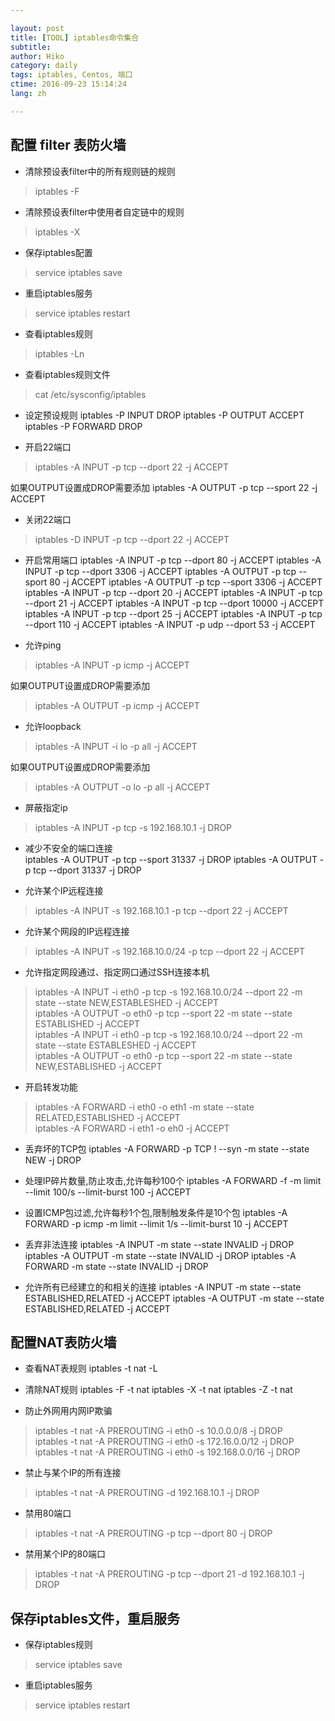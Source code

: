 ```yaml
---

layout: post  
title: [TOOL] iptables命令集合  
subtitle:   
author: Hiko  
category: daily
tags: iptables, Centos, 端口  
ctime: 2016-09-23 15:14:24  
lang: zh  

---
```



## 配置 filter 表防火墙

- 清除预设表filter中的所有规则链的规则
> iptables -F

- 清除预设表filter中使用者自定链中的规则
>iptables -X

- 保存iptables配置
> service iptables save

- 重启iptables服务
> service iptables restart

- 查看iptables规则
> iptables -Ln

- 查看iptables规则文件
> cat /etc/sysconfig/iptables

- 设定预设规则
	iptables -P INPUT DROP
	iptables -P OUTPUT ACCEPT
	iptables -P FORWARD DROP

- 开启22端口  
> iptables -A INPUT -p tcp --dport 22 -j ACCEPT

如果OUTPUT设置成DROP需要添加 iptables -A OUTPUT -p tcp --sport 22 -j ACCEPT
- 关闭22端口 
> iptables -D INPUT -p tcp --dport 22 -j ACCEPT

- 开启常用端口
	iptables -A INPUT -p tcp --dport 80 -j ACCEPT
	iptables -A INPUT -p tcp --dport 3306 -j ACCEPT
	iptables -A OUTPUT -p tcp --sport 80 -j ACCEPT
	iptables -A OUTPUT -p tcp --sport 3306 -j ACCEPT
	iptables -A INPUT -p tcp --dport 20 -j ACCEPT
	iptables -A INPUT -p tcp --dport 21 -j ACCEPT
	iptables -A INPUT -p tcp --dport 10000 -j ACCEPT
	iptables -A INPUT -p tcp --dport 25 -j ACCEPT
	iptables -A INPUT -p tcp --dport 110 -j ACCEPT
	iptables -A INPUT -p udp --dport 53 -j ACCEPT

- 允许ping  
> iptables -A INPUT -p icmp -j ACCEPT

如果OUTPUT设置成DROP需要添加 
> iptables -A OUTPUT -p icmp -j ACCEPT

- 允许loopback  
> iptables -A INPUT -i lo -p all -j ACCEPT

如果OUTPUT设置成DROP需要添加   
> iptables -A OUTPUT -o lo -p all -j ACCEPT

- 屏蔽指定ip  
> iptables -A INPUT -p tcp -s 192.168.10.1 -j DROP

- 减少不安全的端口连接  
iptables -A OUTPUT -p tcp --sport 31337 -j DROP
iptables -A OUTPUT -p tcp --dport 31337 -j DROP

- 允许某个IP远程连接
> iptables -A INPUT -s 192.168.10.1 -p tcp --dport 22 -j ACCEPT
- 允许某个网段的IP远程连接
> iptables -A INPUT -s 192.168.10.0/24 -p tcp --dport 22 -j ACCEPT

- 允许指定网段通过、指定网口通过SSH连接本机
> iptables -A INPUT -i eth0 -p tcp -s 192.168.10.0/24 --dport 22 -m state --state NEW,ESTABLESHED -j ACCEPT  
> iptables -A OUTPUT -o eth0 -p tcp --sport 22 -m state --state ESTABLISHED -j ACCEPT  
> iptables -A INPUT -i eth0 -p tcp -s 192.168.10.0/24 --dport 22 -m state --state ESTABLESHED -j ACCEPT  
> iptables -A OUTPUT -o eth0 -p tcp --sport 22 -m state --state NEW,ESTABLISHED -j ACCEPT  

- 开启转发功能
> iptables -A FORWARD -i eth0 -o eth1 -m state --state RELATED,ESTABLISHED -j ACCEPT  
> iptables -A FORWARD -i eth1 -o eh0 -j ACCEPT  

- 丢弃坏的TCP包
iptables -A FORWARD -p TCP ! --syn -m state --state NEW -j DROP

- 处理IP碎片数量,防止攻击,允许每秒100个
iptables -A FORWARD -f -m limit --limit 100/s --limit-burst 100 -j ACCEPT

- 设置ICMP包过滤,允许每秒1个包,限制触发条件是10个包
iptables -A FORWARD -p icmp -m limit --limit 1/s --limit-burst 10 -j ACCEPT

- 丢弃非法连接
iptables -A INPUT -m state --state INVALID -j DROP
iptables -A OUTPUT -m state --state INVALID -j DROP
iptables -A FORWARD -m state --state INVALID -j DROP

- 允许所有已经建立的和相关的连接
iptables -A INPUT -m state --state ESTABLISHED,RELATED -j ACCEPT
iptables -A OUTPUT -m state --state ESTABLISHED,RELATED -j ACCEPT

## 配置NAT表防火墙

- 查看NAT表规则
iptables -t nat -L

- 清除NAT规则
iptables -F -t nat
iptables -X -t nat
iptables -Z -t nat

- 防止外网用内网IP欺骗
> iptables -t nat -A PREROUTING -i eth0 -s 10.0.0.0/8 -j DROP  
> iptables -t nat -A PREROUTING -i eth0 -s 172.16.0.0/12 -j DROP  
> iptables -t nat -A PREROUTING -i eth0 -s 192.168.0.0/16 -j DROP  

- 禁止与某个IP的所有连接
> iptables -t nat -A PREROUTING -d 192.168.10.1 -j DROP

- 禁用80端口
> iptables -t nat -A PREROUTING -p tcp --dport 80 -j DROP

- 禁用某个IP的80端口
> iptables -t nat -A PREROUTING -p tcp --dport 21 -d 192.168.10.1 -j DROP

## 保存iptables文件，重启服务
- 保存iptables规则
> service iptables save

- 重启iptables服务
> service iptables restart